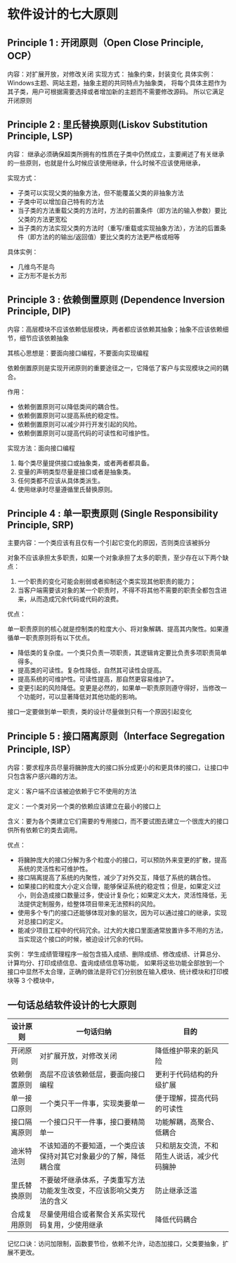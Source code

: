 # 软件设计的七大原则

## Principle 1 : 开闭原则（Open Close Principle, OCP）

内容：对扩展开放，对修改关闭
实现方式： 抽象约束，封装变化
具体实例： Windows主题、网站主题，抽象主题的共同特点为抽象类，
将每个具体主题作为其子类，用户可根据需要选择或者增加新的主题而不需要修改源码。
所以它满足开闭原则


## Principle 2 : 里氏替换原则(Liskov Substitution Principle, LSP)
内容： 继承必须确保超类所拥有的性质在子类中仍然成立，主要阐述了有关继承的一些原则，也就是什么时候应该使用继承，什么时候不应该使用继承，

实现方式：
* 子类可以实现父类的抽象方法，但不能覆盖父类的非抽象方法
* 子类中可以增加自己特有的方法
* 当子类的方法重载父类的方法时，方法的前置条件（即方法的输入参数）要比父类的方法更宽松
* 当子类的方法实现父类的方法时（重写/重载或实现抽象方法），方法的后置条件（即方法的的输出/返回值）要比父类的方法更严格或相等

具体实例：
* 几维鸟不是鸟
* 正方形不是长方形

## Principle 3 : 依赖倒置原则 (Dependence Inversion Principle, DIP)
内容：高层模块不应该依赖低层模块，两者都应该依赖其抽象；抽象不应该依赖细节，细节应该依赖抽象

其核心思想是：要面向接口编程，不要面向实现编程

依赖倒置原则是实现开闭原则的重要途径之一，它降低了客户与实现模块之间的耦合。

作用：
* 依赖倒置原则可以降低类间的耦合性。
* 依赖倒置原则可以提高系统的稳定性。
* 依赖倒置原则可以减少并行开发引起的风险。
* 依赖倒置原则可以提高代码的可读性和可维护性。

实现方法：面向接口编程
1. 每个类尽量提供接口或抽象类，或者两者都具备。
2. 变量的声明类型尽量是接口或者是抽象类。
3. 任何类都不应该从具体类派生。
4. 使用继承时尽量遵循里氏替换原则。



## Principle 4 : 单一职责原则 (Single Responsibility Principle, SRP)
主要内容：一个类应该有且仅有一个引起它变化的原因，否则类应该被拆分

对象不应该承担太多职责，如果一个对象承担了太多的职责，至少存在以下两个缺点：
1. 一个职责的变化可能会削弱或者抑制这个类实现其他职责的能力；
2. 当客户端需要该对象的某一个职责时，不得不将其他不需要的职责全都包含进来，从而造成冗余代码或代码的浪费。

优点：

单一职责原则的核心就是控制类的粒度大小、将对象解耦、提高其内聚性。如果遵循单一职责原则将有以下优点。
* 降低类的复杂度。一个类只负责一项职责，其逻辑肯定要比负责多项职责简单得多。
* 提高类的可读性。复杂性降低，自然其可读性会提高。
* 提高系统的可维护性。可读性提高，那自然更容易维护了。
* 变更引起的风险降低。变更是必然的，如果单一职责原则遵守得好，当修改一个功能时，可以显著降低对其他功能的影响。

接口一定要做到单一职责，类的设计尽量做到只有一个原因引起变化


## Principle 5 : 接口隔离原则（Interface Segregation Principle, ISP）
内容：要求程序员尽量将臃肿庞大的接口拆分成更小的和更具体的接口，让接口中只包含客户感兴趣的方法。

定义：客户端不应该被迫依赖于它不使用的方法

定义：一个类对另一个类的依赖应该建立在最小的接口上

含义：要为各个类建立它们需要的专用接口，而不要试图去建立一个很庞大的接口供所有依赖它的类去调用。

优点：
* 将臃肿庞大的接口分解为多个粒度小的接口，可以预防外来变更的扩散，提高系统的灵活性和可维护性。
* 接口隔离提高了系统的内聚性，减少了对外交互，降低了系统的耦合性。
* 如果接口的粒度大小定义合理，能够保证系统的稳定性；但是，如果定义过小，则会造成接口数量过多，使设计复杂化；如果定义太大，灵活性降低，无法提供定制服务，给整体项目带来无法预料的风险。
* 使用多个专门的接口还能够体现对象的层次，因为可以通过接口的继承，实现对总接口的定义。
* 能减少项目工程中的代码冗余。过大的大接口里面通常放置许多不用的方法，当实现这个接口的时候，被迫设计冗余的代码。

实例：
学生成绩管理程序一般包含插入成绩、删除成绩、修改成绩、计算总分、计算均分、打印成绩信息、査询成绩信息等功能，
如果将这些功能全部放到一个接口中显然不太合理，正确的做法是将它们分别放在输入模块、统计模块和打印模块等 3 个模块中，


## 一句话总结软件设计的七大原则
| 设计原则 | 一句话归纳 | 目的 |
| ---- | ---- | ---- |
| 开闭原则 | 对扩展开放，对修改关闭 | 降低维护带来的新风险 |
| 依赖倒置原则 | 高层不应该依赖低层，要面向接口编程 | 更利于代码结构的升级扩展 |
| 单一接口原则 | 一个类只干一件事，实现类要单一 | 便于理解，提高代码的可读性 |
| 接口隔离原则 | 一个接口只干一件事，接口要精简单一 | 功能解耦，高聚合、低耦合 |
| 迪米特法则 | 不该知道的不要知道，一个类应该保持对其它对象最少的了解，降低耦合度 | 只和朋友交流，不和陌生人说话，减少代码臃肿 |
| 里氏替换原则 | 不要破坏继承体系，子类重写方法功能发生改变，不应该影响父类方法的含义 | 防止继承泛滥 |
| 合成复用原则 | 尽量使用组合或者聚合关系实现代码复用，少使用继承 | 降低代码耦合 |

记忆口诀：访问加限制，函数要节俭，依赖不允许，动态加接口，父类要抽象，扩展不更改。
